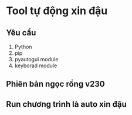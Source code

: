 # Tool tự động xin đậu
## Yêu cầu
1. Python
2. pip
3. pyautogui module
4. keyborad module
## Phiên bản ngọc rồng v230
## Run chương trình là auto xin đậu
